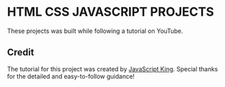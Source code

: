 # HTML CSS JAVASCRIPT PROJECTS
These projects was built while following a tutorial on YouTube.

## Credit
The tutorial for this project was created by [JavaScript King](https://www.youtube.com/@JavaScriptKing). Special thanks for the detailed and easy-to-follow guidance!
